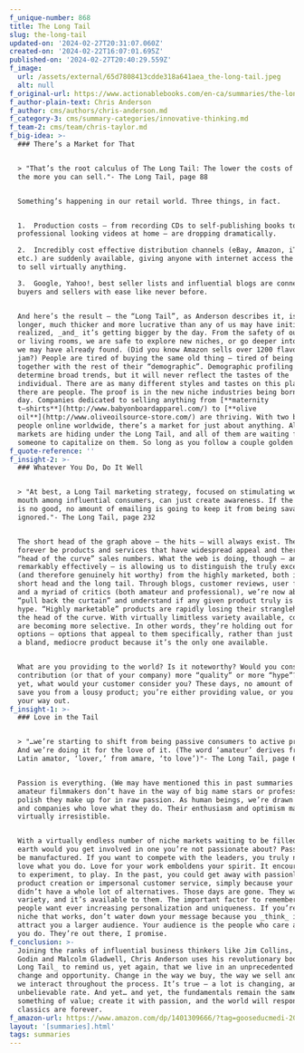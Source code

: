 ```yaml
---
f_unique-number: 868
title: The Long Tail
slug: the-long-tail
updated-on: '2024-02-27T20:31:07.060Z'
created-on: '2024-02-22T16:07:01.695Z'
published-on: '2024-02-27T20:40:29.559Z'
f_image:
  url: /assets/external/65d7808413cdde318a641aea_the-long-tail.jpeg
  alt: null
f_original-url: https://www.actionablebooks.com/en-ca/summaries/the-long-tail/
f_author-plain-text: Chris Anderson
f_author: cms/authors/chris-anderson.md
f_category-3: cms/summary-categories/innovative-thinking.md
f_team-2: cms/team/chris-taylor.md
f_big-idea: >-
  ### There’s a Market for That


  > "That’s the root calculus of The Long Tail: The lower the costs of selling,
  the more you can sell."- The Long Tail, page 88


  Something’s happening in our retail world. Three things, in fact.


  1.  Production costs – from recording CDs to self-publishing books to editing
  professional looking videos at home – are dropping dramatically.

  2.  Incredibly cost effective distribution channels (eBay, Amazon, iTunes,
  etc.) are suddenly available, giving anyone with internet access the ability
  to sell virtually anything.

  3.  Google, Yahoo!, best seller lists and influential blogs are connecting
  buyers and sellers with ease like never before.


  And here’s the result – the “Long Tail”, as Anderson describes it, is much
  longer, much thicker and more lucrative than any of us may have initially
  realized, _and_ it’s getting bigger by the day. From the safety of our offices
  or living rooms, we are safe to explore new niches, or go deeper into a niche
  we may have already found. (Did you know Amazon sells over 1200 flavours of
  jam?) People are tired of buying the same old thing – tired of being lumped
  together with the rest of their “demographic”. Demographic profiling may help
  determine broad trends, but it will never reflect the tastes of the
  individual. There are as many different styles and tastes on this planet as
  there are people. The proof is in the new niche industries being born every
  day. Companies dedicated to selling anything from [**maternity
  t–shirts**](http://www.babyonboardapparel.com/) to [**olive
  oil**](http://www.oliveoilsource-store.com/) are thriving. With two billion
  people online worldwide, there’s a market for just about anything. All those
  markets are hiding under the Long Tail, and all of them are waiting for
  someone to capitalize on them. So long as you follow a couple golden rules…
f_quote-reference: ''
f_insight-2: >-
  ### Whatever You Do, Do It Well


  > "At best, a Long Tail marketing strategy, focused on stimulating word of
  mouth among influential consumers, can just create awareness. If the product
  is no good, no amount of emailing is going to keep it from being savaged or
  ignored."- The Long Tail, page 232


  The short head of the graph above – the hits – will always exist. There will
  forever be products and services that have widespread appeal and therefore
  “head of the curve” sales numbers. What the web is doing, though – and doing
  remarkably effectively – is allowing us to distinguish the truly exceptional
  (and therefore genuinely hit worthy) from the highly marketed, both in the
  short head and the long tail. Through blogs, customer reviews, user feedback
  and a myriad of critics (both amateur and professional), we’re now able to
  “pull back the curtain” and understand if any given product truly is worth the
  hype. “Highly marketable” products are rapidly losing their stranglehold on
  the head of the curve. With virtually limitless variety available, consumers
  are becoming more selective. In other words, they’re holding out for better
  options – options that appeal to them specifically, rather than just accepting
  a bland, mediocre product because it’s the only one available.


  What are you providing to the world? Is it noteworthy? Would you consider your
  contribution (or that of your company) more “quality” or more “hype”? Better
  yet, what would your customer consider you? These days, no amount of PR can
  save you from a lousy product; you’re either providing value, or you’re on
  your way out.
f_insight-1: >-
  ### Love in the Tail


  > "…we’re starting to shift from being passive consumers to active producers.
  And we’re doing it for the love of it. (The word ‘amateur’ derives from the
  Latin amator, ‘lover,’ from amare, ‘to love’)"- The Long Tail, page 63


  Passion is everything. (We may have mentioned this in past summaries!) What
  amateur filmmakers don’t have in the way of big name stars or professional
  polish they make up for in raw passion. As human beings, we’re drawn to people
  and companies who love what they do. Their enthusiasm and optimism makes them
  virtually irresistible.


  With a virtually endless number of niche markets waiting to be filled, why on
  earth would you get involved in one you’re not passionate about? Passion can’t
  be manufactured. If you want to compete with the leaders, you truly need to
  love what you do. Love for your work emboldens your spirit. It encourages you
  to experiment, to play. In the past, you could get away with passionless
  product creation or impersonal customer service, simply because your customer
  didn’t have a whole lot of alternatives. Those days are gone. They want the
  variety, and it’s available to them. The important factor to remember is that
  people want ever increasing personalization and uniqueness. If you’re in a
  niche that works, don’t water down your message because you _think_ it might
  attract you a larger audience. Your audience is the people who care as much as
  you do. They’re out there, I promise.
f_conclusion: >-
  Joining the ranks of influential business thinkers like Jim Collins, Seth
  Godin and Malcolm Gladwell, Chris Anderson uses his revolutionary book, _The
  Long Tail_ to remind us, yet again, that we live in an unprecedented time of
  change and opportunity. Change in the way we buy, the way we sell and the way
  we interact throughout the process. It’s true – a lot is changing, and at an
  unbelievable rate. And yet… and yet, the fundamentals remain the same. Create
  something of value; create it with passion, and the world will respond. The
  classics are forever.
f_amazon-url: https://www.amazon.com/dp/1401309666/?tag=gooseducmedi-20
layout: '[summaries].html'
tags: summaries
---
```



